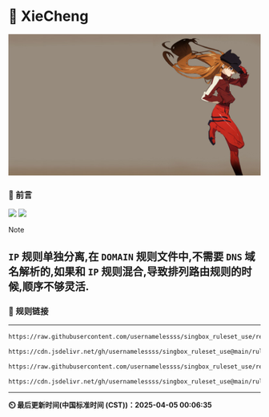 
# 🧸 XieCheng
![](https://raw.githubusercontent.com/usernamelessss/picture-bed/main/images/202504042256831.jpg)
### 📣 前言
![](https://shields.io/badge/-移除重复规则-ff69b4) ![](https://shields.io/badge/-IP&nbsp;规则单独存放不与&nbsp;DOMAIN&nbsp;等混合-green)
> [!NOTE]
**`IP` 规则单独分离,在 `DOMAIN` 规则文件中,不需要 `DNS` 域名解析的,如果和 `IP` 规则混合,导致排列路由规则的时候,顺序不够灵活.**
---

###  🔗 规则链接
---

```url
https://raw.githubusercontent.com/usernamelessss/singbox_ruleset_use/refs/heads/main/rule/XieCheng/XieCheng_No_IP.json
```

```url
https://cdn.jsdelivr.net/gh/usernamelessss/singbox_ruleset_use@main/rule/XieCheng/XieCheng_No_IP.json
```

```url
https://raw.githubusercontent.com/usernamelessss/singbox_ruleset_use/refs/heads/main/rule/XieCheng/XieCheng_No_IP.srs
```

```url
https://cdn.jsdelivr.net/gh/usernamelessss/singbox_ruleset_use@main/rule/XieCheng/XieCheng_No_IP.srs
```

---
**⏲️ 最后更新时间(中国标准时间 (CST))：2025-04-05 00:06:35**